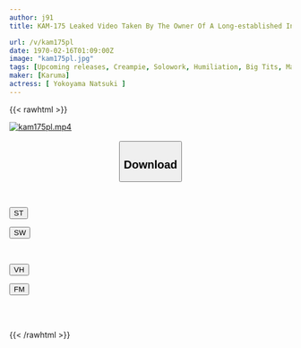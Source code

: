 ```yaml
---
author: j91
title: KAM-175 Leaked Video Taken By The Owner Of A Long-established Inn In The Kanto Area. Sleeping Pills Aimed At A Beautiful Wife On A Women's Group Comfort Trip. Creampie Rape Video 3. A Drink Was Placed In The Room Of The Inn Where She Was Staying, Saying, ``Please Drink As You Please.'' A Large Amount Of Fast-acting Sleeping Pills Were Mixed In... Natsuki Yokoyama

url: /v/kam175pl
date: 1970-02-16T01:09:00Z
image: "kam175pl.jpg"
tags: [Upcoming releases, Creampie, Solowork, Humiliation, Big Tits, Married Woman, Documentary	]
maker: [Karuma]
actress: [ Yokoyama Natsuki ]
---
```



{{< rawhtml >}}

<div class="video" data-videoid="pending_link.html">
    <a href="javascript:;">
        <img src="/v/kam175pl/kam175pl.jpg" width="WIDTH" height="HEIGHT" alt="kam175pl.mp4" loading="lazy">
    </a>
</div>

<script type="text/javascript" src="https://j91.asia/asset/on-demand-pend.js"></script>

<br>
  <link rel="stylesheet" href="https://j91.asia/asset/bs5.css">
  
  <center>
  <button class="btn btn-primary" type="button" data-bs-toggle="collapse" data-bs-target=".multi-collapse" aria-expanded="false" aria-controls="multiCollapseExample1 multiCollapseExample2"><h2>Download</h2></button></center>
</p>
<div class="row">
  <div class="col">
    <div class="collapse multi-collapse" id="multiCollapseExample1">
      <div class="card card-body">
	      	      <br>
<div class="buttons">  
<p><a href="https://j91.asia/pending_link.html" target="_blank"><button class="btn-hover color-3"><i class="fa fa-download"></i> ST</button></a></p>
<p><a href="https://j91.asia/pending_link.html" target="_blank"><button class="btn-hover color-2"><i class="fa fa-download"></i> SW</button></a></p></div>
    </div>
  </div>
</div>
  <div class="col">
    <div class="collapse multi-collapse" id="multiCollapseExample2">
      <div class="card card-body">
	      <br>
<div class="buttons">
<p><a href="https://j91.asia/pending_link.html" target="_blank"><button class="btn-hover color-9"><i class="fa fa-download"></i> VH</button></a></p>
<p><a href="https://j91.asia/pending_link.html"><button class="btn-hover color-8"><i class="fa fa-download"></i> FM</button></a></p></div>
<br><br>
      </div>
    </div>
  </div>
</div>

{{< /rawhtml >}}